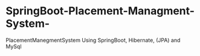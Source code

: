 # SpringBoot-Placement-Managment-System-
PlacementManegmentSystem Using SpringBoot, Hibernate, (JPA) and MySql
